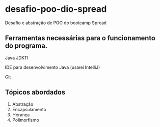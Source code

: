 # desafio-poo-dio-spread
Desafio e abstração de POO do bootcamp Spread

## Ferramentas necessárias para o funcionamento do programa.
Java JDK11

IDE para desenvolvimento Java (usarei IntelliJ)

Git

## Tópicos abordados

1. Abstração
2. Encapsulamento
3. Herança
4. Polimorfismo
